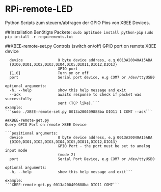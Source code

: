 RPi-remote-LED
==============

Python Scripts zum steuern/abfragen der GPIO Pins von XBEE Devices.

##Installation
Benötigte Packete:
```sudo aptitude install python-pip```
```sudo pip install -r requirements.txt```

##XBEE-remote-set.py
Controls (switch on/off) GPIO port on remote XBEE device

```positional arguments:
  device                8 byte device address, e.g 0013A20040A15ABA
  {DIO0,DIO1,DIO2,DIO3,DIO4,DIO5,DIO11,DIO12,DIO13}
                        GPIO port
  {1,0}                 Turn on or off
  port                  Serial port device, e.g COM7 or /dev/ttyUSB0

optional arguments:
  -h, --help            show this help message and exit
  --ack                 awaits response to check if packet was successfully
                        sent (TCP like).```
example:
```sudo ./XBEE-remote-set.py 0013a200409888ba DIO11 1 COM7 --ack```

##XBEE-remote-get.py
Query GPIO Port on remote XBEE Device

```positional arguments:
  device                8 byte device address, e.g 0013A20040A15ABA
  {DIO0,DIO1,DIO2,DIO3,DIO4,DIO5,DIO11,DIO12,DIO13}
                        GPIO Port - the port must be set to analog input mode
                        (mode 2)
  port                  Serial Port Device, e.g COM7 or /dev/ttyUSB0

optional arguments:
  -h, --help            show this help message and exit```

example:
```XBEE-remote-get.py 0013a200409888ba DIO11 COM7```